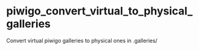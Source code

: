 # piwigo_convert_virtual_to_physical_galleries
Convert virtual piwigo galleries to physical ones in .galleries/
